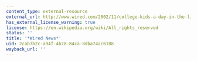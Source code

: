 ```yaml
---
content_type: external-resource
external_url: http://www.wired.com/2002/11/college-kids-a-day-in-the-life/
has_external_license_warning: true
license: https://en.wikipedia.org/wiki/All_rights_reserved
status: ''
title: '*Wired News*'
uid: 2cab7b2c-a94f-4b78-84ca-8dba74ac6188
wayback_url: ''
---
```


